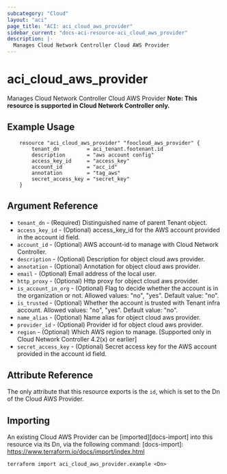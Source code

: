 ```yaml
---
subcategory: "Cloud"
layout: "aci"
page_title: "ACI: aci_cloud_aws_provider"
sidebar_current: "docs-aci-resource-aci_cloud_aws_provider"
description: |-
  Manages Cloud Network Controller Cloud AWS Provider
---
```


# aci_cloud_aws_provider

Manages Cloud Network Controller Cloud AWS Provider
<b>Note: This resource is supported in Cloud Network Controller only.</b>

## Example Usage

```hcl
	resource "aci_cloud_aws_provider" "foocloud_aws_provider" {
		tenant_dn         = aci_tenant.footenant.id
		description       = "aws account config"
		access_key_id     = "access_key"
		account_id        = "acc_id"
		annotation        = "tag_aws"
		secret_access_key = "secret_key"
	}
```

## Argument Reference

- `tenant_dn` - (Required) Distinguished name of parent Tenant object.
- `access_key_id` - (Optional) access_key_id for the AWS account provided in the account id field.
- `account_id` - (Optional) AWS account-id to manage with Cloud Network Controller.
- `description` - (Optional) Description for object cloud aws provider.
- `annotation` - (Optional) Annotation for object cloud aws provider.
- `email` - (Optional) Email address of the local user.
- `http_proxy` - (Optional) Http proxy for object cloud aws provider.
- `is_account_in_org` - (Optional) Flag to decide whether the account is in the organization or not.
  Allowed values: "no", "yes". Default value: "no".
- `is_trusted` - (Optional) Whether the account is trusted with Tenant infra account.
  Allowed values: "no", "yes". Default value: "no".
- `name_alias` - (Optional) Name alias for object cloud aws provider.
- `provider_id` - (Optional) Provider id for object cloud aws provider.
- `region` - (Optional) Which AWS region to manage. \[Supported only in Cloud Network Controller 4.2(x) or earlier\]
- `secret_access_key` - (Optional) Secret access key for the AWS account provided in the account id field.

## Attribute Reference

The only attribute that this resource exports is the `id`, which is set to the
Dn of the Cloud AWS Provider.

## Importing

An existing Cloud AWS Provider can be [imported][docs-import] into this resource via its Dn, via the following command:
[docs-import]: https://www.terraform.io/docs/import/index.html

```
terraform import aci_cloud_aws_provider.example <Dn>
```
